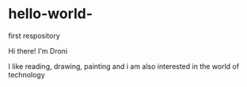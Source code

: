 # hello-world-
first respository 


Hi there! I'm Droni 

I like reading, drawing, painting and i am also interested in the world of technology
